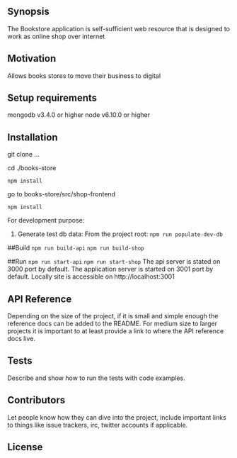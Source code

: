 ## Synopsis
The Bookstore application is self-sufficient web resource
 that is designed to work as online shop over internet

## Motivation

Allows books stores to move their business to digital

## Setup requirements

mongodb v3.4.0 or higher
node v6.10.0 or higher

## Installation

git clone ...

cd ./books-store

`npm install`

go to books-store/src/shop-frontend

`npm install`

For development purpose:

1. Generate test db data:
    From the project root:
        `npm run populate-dev-db`

##Build
`npm run build-api`
`npm run build-shop`

##Run
`npm run start-api`
`npm run start-shop`
The api server is stated on 3000 port by default.
The application server is started on 3001 port by default.
Locally site is accessible on http://localhost:3001

## API Reference

Depending on the size of the project, if it is small and simple enough the reference docs can be added to the README. For medium size to larger projects it is important to at least provide a link to where the API reference docs live.

## Tests

Describe and show how to run the tests with code examples.

## Contributors

Let people know how they can dive into the project, include important links to things like issue trackers, irc, twitter accounts if applicable.

## License
